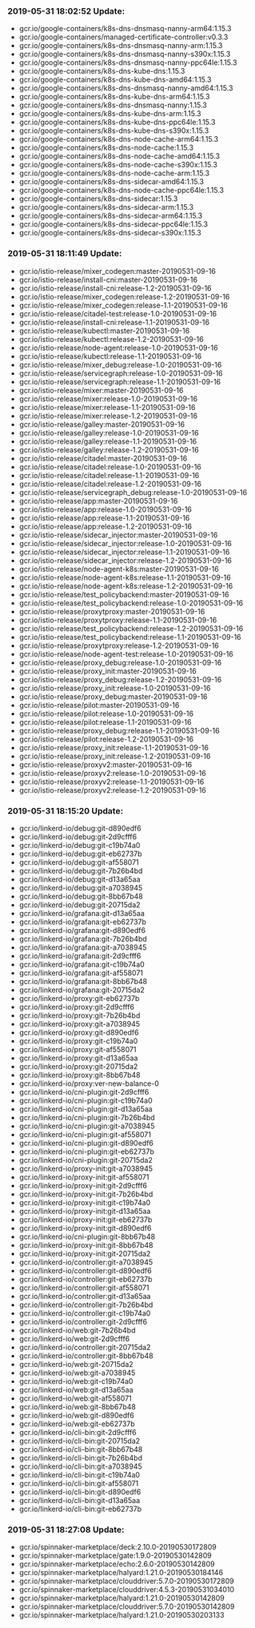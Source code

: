 ### 2019-05-31 18:02:52 Update:

- gcr.io/google-containers/k8s-dns-dnsmasq-nanny-arm64:1.15.3
- gcr.io/google-containers/managed-certificate-controller:v0.3.3
- gcr.io/google-containers/k8s-dns-dnsmasq-nanny-arm:1.15.3
- gcr.io/google-containers/k8s-dns-dnsmasq-nanny-s390x:1.15.3
- gcr.io/google-containers/k8s-dns-dnsmasq-nanny-ppc64le:1.15.3
- gcr.io/google-containers/k8s-dns-kube-dns:1.15.3
- gcr.io/google-containers/k8s-dns-kube-dns-amd64:1.15.3
- gcr.io/google-containers/k8s-dns-dnsmasq-nanny-amd64:1.15.3
- gcr.io/google-containers/k8s-dns-kube-dns-arm64:1.15.3
- gcr.io/google-containers/k8s-dns-dnsmasq-nanny:1.15.3
- gcr.io/google-containers/k8s-dns-kube-dns-arm:1.15.3
- gcr.io/google-containers/k8s-dns-kube-dns-ppc64le:1.15.3
- gcr.io/google-containers/k8s-dns-kube-dns-s390x:1.15.3
- gcr.io/google-containers/k8s-dns-node-cache-arm64:1.15.3
- gcr.io/google-containers/k8s-dns-node-cache:1.15.3
- gcr.io/google-containers/k8s-dns-node-cache-amd64:1.15.3
- gcr.io/google-containers/k8s-dns-node-cache-s390x:1.15.3
- gcr.io/google-containers/k8s-dns-node-cache-arm:1.15.3
- gcr.io/google-containers/k8s-dns-sidecar-amd64:1.15.3
- gcr.io/google-containers/k8s-dns-node-cache-ppc64le:1.15.3
- gcr.io/google-containers/k8s-dns-sidecar:1.15.3
- gcr.io/google-containers/k8s-dns-sidecar-arm:1.15.3
- gcr.io/google-containers/k8s-dns-sidecar-arm64:1.15.3
- gcr.io/google-containers/k8s-dns-sidecar-ppc64le:1.15.3
- gcr.io/google-containers/k8s-dns-sidecar-s390x:1.15.3
### 2019-05-31 18:11:49 Update:

- gcr.io/istio-release/mixer_codegen:master-20190531-09-16
- gcr.io/istio-release/install-cni:master-20190531-09-16
- gcr.io/istio-release/install-cni:release-1.2-20190531-09-16
- gcr.io/istio-release/mixer_codegen:release-1.2-20190531-09-16
- gcr.io/istio-release/mixer_codegen:release-1.1-20190531-09-16
- gcr.io/istio-release/citadel-test:release-1.0-20190531-09-16
- gcr.io/istio-release/install-cni:release-1.1-20190531-09-16
- gcr.io/istio-release/kubectl:master-20190531-09-16
- gcr.io/istio-release/kubectl:release-1.2-20190531-09-16
- gcr.io/istio-release/node-agent:release-1.0-20190531-09-16
- gcr.io/istio-release/kubectl:release-1.1-20190531-09-16
- gcr.io/istio-release/mixer_debug:release-1.0-20190531-09-16
- gcr.io/istio-release/servicegraph:release-1.0-20190531-09-16
- gcr.io/istio-release/servicegraph:release-1.1-20190531-09-16
- gcr.io/istio-release/mixer:master-20190531-09-16
- gcr.io/istio-release/mixer:release-1.0-20190531-09-16
- gcr.io/istio-release/mixer:release-1.1-20190531-09-16
- gcr.io/istio-release/mixer:release-1.2-20190531-09-16
- gcr.io/istio-release/galley:master-20190531-09-16
- gcr.io/istio-release/galley:release-1.0-20190531-09-16
- gcr.io/istio-release/galley:release-1.1-20190531-09-16
- gcr.io/istio-release/galley:release-1.2-20190531-09-16
- gcr.io/istio-release/citadel:master-20190531-09-16
- gcr.io/istio-release/citadel:release-1.0-20190531-09-16
- gcr.io/istio-release/citadel:release-1.1-20190531-09-16
- gcr.io/istio-release/citadel:release-1.2-20190531-09-16
- gcr.io/istio-release/servicegraph_debug:release-1.0-20190531-09-16
- gcr.io/istio-release/app:master-20190531-09-16
- gcr.io/istio-release/app:release-1.0-20190531-09-16
- gcr.io/istio-release/app:release-1.1-20190531-09-16
- gcr.io/istio-release/app:release-1.2-20190531-09-16
- gcr.io/istio-release/sidecar_injector:master-20190531-09-16
- gcr.io/istio-release/sidecar_injector:release-1.0-20190531-09-16
- gcr.io/istio-release/sidecar_injector:release-1.1-20190531-09-16
- gcr.io/istio-release/sidecar_injector:release-1.2-20190531-09-16
- gcr.io/istio-release/node-agent-k8s:master-20190531-09-16
- gcr.io/istio-release/node-agent-k8s:release-1.1-20190531-09-16
- gcr.io/istio-release/node-agent-k8s:release-1.2-20190531-09-16
- gcr.io/istio-release/test_policybackend:master-20190531-09-16
- gcr.io/istio-release/test_policybackend:release-1.0-20190531-09-16
- gcr.io/istio-release/proxytproxy:master-20190531-09-16
- gcr.io/istio-release/proxytproxy:release-1.1-20190531-09-16
- gcr.io/istio-release/test_policybackend:release-1.2-20190531-09-16
- gcr.io/istio-release/test_policybackend:release-1.1-20190531-09-16
- gcr.io/istio-release/proxytproxy:release-1.2-20190531-09-16
- gcr.io/istio-release/node-agent-test:release-1.0-20190531-09-16
- gcr.io/istio-release/proxy_debug:release-1.0-20190531-09-16
- gcr.io/istio-release/proxy_init:master-20190531-09-16
- gcr.io/istio-release/proxy_debug:release-1.2-20190531-09-16
- gcr.io/istio-release/proxy_init:release-1.0-20190531-09-16
- gcr.io/istio-release/proxy_debug:master-20190531-09-16
- gcr.io/istio-release/pilot:master-20190531-09-16
- gcr.io/istio-release/pilot:release-1.0-20190531-09-16
- gcr.io/istio-release/pilot:release-1.1-20190531-09-16
- gcr.io/istio-release/proxy_debug:release-1.1-20190531-09-16
- gcr.io/istio-release/pilot:release-1.2-20190531-09-16
- gcr.io/istio-release/proxy_init:release-1.1-20190531-09-16
- gcr.io/istio-release/proxy_init:release-1.2-20190531-09-16
- gcr.io/istio-release/proxyv2:master-20190531-09-16
- gcr.io/istio-release/proxyv2:release-1.0-20190531-09-16
- gcr.io/istio-release/proxyv2:release-1.1-20190531-09-16
- gcr.io/istio-release/proxyv2:release-1.2-20190531-09-16
### 2019-05-31 18:15:20 Update:

- gcr.io/linkerd-io/debug:git-d890edf6
- gcr.io/linkerd-io/debug:git-2d9cfff6
- gcr.io/linkerd-io/debug:git-c19b74a0
- gcr.io/linkerd-io/debug:git-eb62737b
- gcr.io/linkerd-io/debug:git-af558071
- gcr.io/linkerd-io/debug:git-7b26b4bd
- gcr.io/linkerd-io/debug:git-d13a65aa
- gcr.io/linkerd-io/debug:git-a7038945
- gcr.io/linkerd-io/debug:git-8bb67b48
- gcr.io/linkerd-io/debug:git-20715da2
- gcr.io/linkerd-io/grafana:git-d13a65aa
- gcr.io/linkerd-io/grafana:git-eb62737b
- gcr.io/linkerd-io/grafana:git-d890edf6
- gcr.io/linkerd-io/grafana:git-7b26b4bd
- gcr.io/linkerd-io/grafana:git-a7038945
- gcr.io/linkerd-io/grafana:git-2d9cfff6
- gcr.io/linkerd-io/grafana:git-c19b74a0
- gcr.io/linkerd-io/grafana:git-af558071
- gcr.io/linkerd-io/grafana:git-8bb67b48
- gcr.io/linkerd-io/grafana:git-20715da2
- gcr.io/linkerd-io/proxy:git-eb62737b
- gcr.io/linkerd-io/proxy:git-2d9cfff6
- gcr.io/linkerd-io/proxy:git-7b26b4bd
- gcr.io/linkerd-io/proxy:git-a7038945
- gcr.io/linkerd-io/proxy:git-d890edf6
- gcr.io/linkerd-io/proxy:git-c19b74a0
- gcr.io/linkerd-io/proxy:git-af558071
- gcr.io/linkerd-io/proxy:git-d13a65aa
- gcr.io/linkerd-io/proxy:git-20715da2
- gcr.io/linkerd-io/proxy:git-8bb67b48
- gcr.io/linkerd-io/proxy:ver-new-balance-0
- gcr.io/linkerd-io/cni-plugin:git-2d9cfff6
- gcr.io/linkerd-io/cni-plugin:git-c19b74a0
- gcr.io/linkerd-io/cni-plugin:git-d13a65aa
- gcr.io/linkerd-io/cni-plugin:git-7b26b4bd
- gcr.io/linkerd-io/cni-plugin:git-a7038945
- gcr.io/linkerd-io/cni-plugin:git-af558071
- gcr.io/linkerd-io/cni-plugin:git-d890edf6
- gcr.io/linkerd-io/cni-plugin:git-eb62737b
- gcr.io/linkerd-io/cni-plugin:git-20715da2
- gcr.io/linkerd-io/proxy-init:git-a7038945
- gcr.io/linkerd-io/proxy-init:git-af558071
- gcr.io/linkerd-io/proxy-init:git-2d9cfff6
- gcr.io/linkerd-io/proxy-init:git-7b26b4bd
- gcr.io/linkerd-io/proxy-init:git-c19b74a0
- gcr.io/linkerd-io/proxy-init:git-d13a65aa
- gcr.io/linkerd-io/proxy-init:git-eb62737b
- gcr.io/linkerd-io/proxy-init:git-d890edf6
- gcr.io/linkerd-io/cni-plugin:git-8bb67b48
- gcr.io/linkerd-io/proxy-init:git-8bb67b48
- gcr.io/linkerd-io/proxy-init:git-20715da2
- gcr.io/linkerd-io/controller:git-a7038945
- gcr.io/linkerd-io/controller:git-d890edf6
- gcr.io/linkerd-io/controller:git-eb62737b
- gcr.io/linkerd-io/controller:git-af558071
- gcr.io/linkerd-io/controller:git-d13a65aa
- gcr.io/linkerd-io/controller:git-7b26b4bd
- gcr.io/linkerd-io/controller:git-c19b74a0
- gcr.io/linkerd-io/controller:git-2d9cfff6
- gcr.io/linkerd-io/web:git-7b26b4bd
- gcr.io/linkerd-io/web:git-2d9cfff6
- gcr.io/linkerd-io/controller:git-20715da2
- gcr.io/linkerd-io/controller:git-8bb67b48
- gcr.io/linkerd-io/web:git-20715da2
- gcr.io/linkerd-io/web:git-a7038945
- gcr.io/linkerd-io/web:git-c19b74a0
- gcr.io/linkerd-io/web:git-d13a65aa
- gcr.io/linkerd-io/web:git-af558071
- gcr.io/linkerd-io/web:git-8bb67b48
- gcr.io/linkerd-io/web:git-d890edf6
- gcr.io/linkerd-io/web:git-eb62737b
- gcr.io/linkerd-io/cli-bin:git-2d9cfff6
- gcr.io/linkerd-io/cli-bin:git-20715da2
- gcr.io/linkerd-io/cli-bin:git-8bb67b48
- gcr.io/linkerd-io/cli-bin:git-7b26b4bd
- gcr.io/linkerd-io/cli-bin:git-a7038945
- gcr.io/linkerd-io/cli-bin:git-c19b74a0
- gcr.io/linkerd-io/cli-bin:git-af558071
- gcr.io/linkerd-io/cli-bin:git-d890edf6
- gcr.io/linkerd-io/cli-bin:git-d13a65aa
- gcr.io/linkerd-io/cli-bin:git-eb62737b
### 2019-05-31 18:27:08 Update:

- gcr.io/spinnaker-marketplace/deck:2.10.0-20190530172809
- gcr.io/spinnaker-marketplace/gate:1.9.0-20190530142809
- gcr.io/spinnaker-marketplace/echo:2.6.0-20190530142809
- gcr.io/spinnaker-marketplace/halyard:1.21.0-20190530184146
- gcr.io/spinnaker-marketplace/clouddriver:5.7.0-20190530172809
- gcr.io/spinnaker-marketplace/clouddriver:4.5.3-20190531034010
- gcr.io/spinnaker-marketplace/halyard:1.21.0-20190530142809
- gcr.io/spinnaker-marketplace/clouddriver:5.7.0-20190530142809
- gcr.io/spinnaker-marketplace/halyard:1.21.0-20190530203133
